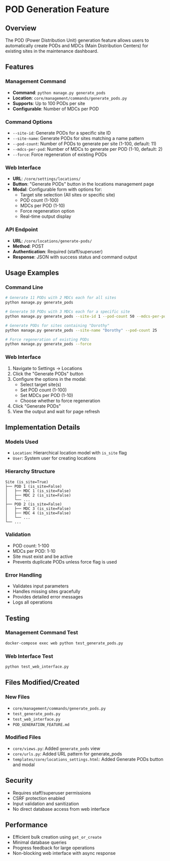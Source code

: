# POD Generation Feature

## Overview
The POD (Power Distribution Unit) generation feature allows users to automatically create PODs and MDCs (Main Distribution Centers) for existing sites in the maintenance dashboard.

## Features

### Management Command
- **Command**: `python manage.py generate_pods`
- **Location**: `core/management/commands/generate_pods.py`
- **Supports**: Up to 100 PODs per site
- **Configurable**: Number of MDCs per POD

### Command Options
- `--site-id`: Generate PODs for a specific site ID
- `--site-name`: Generate PODs for sites matching a name pattern
- `--pod-count`: Number of PODs to generate per site (1-100, default: 11)
- `--mdcs-per-pod`: Number of MDCs to generate per POD (1-10, default: 2)
- `--force`: Force regeneration of existing PODs

### Web Interface
- **URL**: `/core/settings/locations/`
- **Button**: "Generate PODs" button in the locations management page
- **Modal**: Configurable form with options for:
  - Target site selection (All sites or specific site)
  - POD count (1-100)
  - MDCs per POD (1-10)
  - Force regeneration option
  - Real-time output display

### API Endpoint
- **URL**: `/core/locations/generate-pods/`
- **Method**: POST
- **Authentication**: Required (staff/superuser)
- **Response**: JSON with success status and command output

## Usage Examples

### Command Line
```bash
# Generate 11 PODs with 2 MDCs each for all sites
python manage.py generate_pods

# Generate 50 PODs with 3 MDCs each for a specific site
python manage.py generate_pods --site-id 1 --pod-count 50 --mdcs-per-pod 3

# Generate PODs for sites containing "Dorothy"
python manage.py generate_pods --site-name "Dorothy" --pod-count 25

# Force regeneration of existing PODs
python manage.py generate_pods --force
```

### Web Interface
1. Navigate to Settings → Locations
2. Click the "Generate PODs" button
3. Configure the options in the modal:
   - Select target site(s)
   - Set POD count (1-100)
   - Set MDCs per POD (1-10)
   - Choose whether to force regeneration
4. Click "Generate PODs"
5. View the output and wait for page refresh

## Implementation Details

### Models Used
- `Location`: Hierarchical location model with `is_site` flag
- `User`: System user for creating locations

### Hierarchy Structure
```
Site (is_site=True)
├── POD 1 (is_site=False)
│   ├── MDC 1 (is_site=False)
│   ├── MDC 2 (is_site=False)
│   └── ...
├── POD 2 (is_site=False)
│   ├── MDC 3 (is_site=False)
│   ├── MDC 4 (is_site=False)
│   └── ...
└── ...
```

### Validation
- POD count: 1-100
- MDCs per POD: 1-10
- Site must exist and be active
- Prevents duplicate PODs unless force flag is used

### Error Handling
- Validates input parameters
- Handles missing sites gracefully
- Provides detailed error messages
- Logs all operations

## Testing

### Management Command Test
```bash
docker-compose exec web python test_generate_pods.py
```

### Web Interface Test
```bash
python test_web_interface.py
```

## Files Modified/Created

### New Files
- `core/management/commands/generate_pods.py`
- `test_generate_pods.py`
- `test_web_interface.py`
- `POD_GENERATION_FEATURE.md`

### Modified Files
- `core/views.py`: Added `generate_pods` view
- `core/urls.py`: Added URL pattern for generate_pods
- `templates/core/locations_settings.html`: Added Generate PODs button and modal

## Security
- Requires staff/superuser permissions
- CSRF protection enabled
- Input validation and sanitization
- No direct database access from web interface

## Performance
- Efficient bulk creation using `get_or_create`
- Minimal database queries
- Progress feedback for large operations
- Non-blocking web interface with async response 